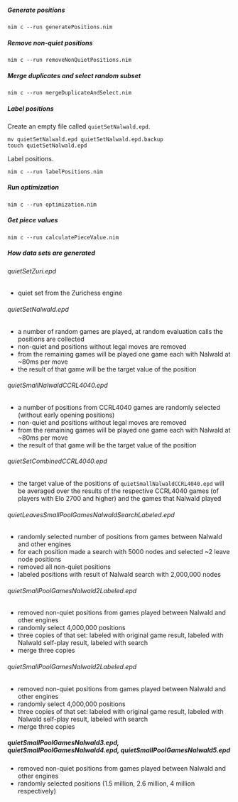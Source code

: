 ##### Generate positions
```
nim c --run generatePositions.nim
```

##### Remove non-quiet positions

```
nim c --run removeNonQuietPositions.nim
```

##### Merge duplicates and select random subset
```
nim c --run mergeDuplicateAndSelect.nim
```

##### Label positions

Create an empty file called `quietSetNalwald.epd`.

```
mv quietSetNalwald.epd quietSetNalwald.epd.backup
touch quietSetNalwald.epd
```

Label positions.

```
nim c --run labelPositions.nim
```

##### Run optimization
```
nim c --run optimization.nim
```

##### Get piece values
```
nim c --run calculatePieceValue.nim
```

##### How data sets are generated

###### quietSetZuri.epd

- quiet set from the Zurichess engine

###### quietSetNalwald.epd

- a number of random games are played, at random evaluation calls the positions are collected
- non-quiet and positions without legal moves are removed
- from the remaining games will be played one game each with Nalwald at ~80ms per move
- the result of that game will be the target value of the position

###### quietSmallNalwaldCCRL4040.epd

- a number of positions from CCRL4040 games are randomly selected (without early opening positions)
- non-quiet and positions without legal moves are removed
- from the remaining games will be played one game each with Nalwald at ~80ms per move
- the result of that game will be the target value of the position

###### quietSetCombinedCCRL4040.epd

- the target value of the positions of `quietSmallNalwaldCCRL4040.epd` will be averaged over the results of the respective CCRL4040 games (of players with Elo 2700 and higher) and the games that Nalwald played

###### quietLeavesSmallPoolGamesNalwaldSearchLabeled.epd
- randomly selected number of positions from games between Nalwald and other engines
- for each position made a search with 5000 nodes and selected ~2 leave node positions
- removed all non-quiet positions
- labeled positions with result of Nalwald search with 2,000,000 nodes

###### quietSmallPoolGamesNalwald2Labeled.epd
- removed non-quiet positions from games played between Nalwald and other engines
- randomly select 4,000,000 positions
- three copies of that set: labeled with original game result, labeled with Nalwald self-play result, labeled with search
- merge three copies

###### quietSmallPoolGamesNalwald2Labeled.epd
- removed non-quiet positions from games played between Nalwald and other engines
- randomly select 4,000,000 positions
- three copies of that set: labeled with original game result, labeled with Nalwald self-play result, labeled with search
- merge three copies

##### quietSmallPoolGamesNalwald3.epd, quietSmallPoolGamesNalwald4.epd, quietSmallPoolGamesNalwald5.epd
- removed non-quiet positions from games played between Nalwald and other engines
- randomly selected positions (1.5 million, 2.6 million, 4 million respectively)